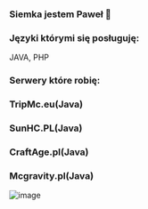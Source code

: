 ### Siemka jestem Paweł 👋
### Języki którymi się posługuję:
JAVA, PHP

### Serwery które robię:
### TripMc.eu(Java)
### SunHC.PL(Java)
### CraftAge.pl(Java)
### Mcgravity.pl(Java)

![image](https://user-images.githubusercontent.com/46606720/132036011-48ce18b0-69b3-4b52-b1c3-e8cf82aa6411.png)



